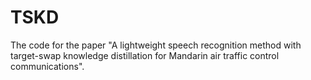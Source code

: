 # TSKD
The code for the paper "A lightweight speech recognition method with target-swap knowledge distillation for Mandarin air traffic control communications".
